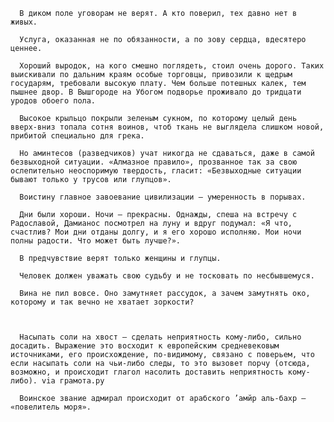       В диком поле уговорам не верят. А кто поверил, тех давно нет в живых.

      Услуга, оказанная не по обязанности, а по зову сердца, вдесятеро ценнее.

      Хороший выродок, на кого смешно поглядеть, стоил очень дорого. Таких выискивали по дальним краям особые торговцы, привозили к щедрым государям, требовали высокую плату. Чем больше потешных калек, тем пышнее двор. В Вышгороде на Убогом подворье проживало до тридцати уродов обоего пола.

      Высокое крыльцо покрыли зеленым сукном, по которому целый день вверх-вниз топала сотня воинов, чтоб ткань не выглядела слишком новой, прибитой специально для грека.

      Но аминтесов (разведчиков) учат никогда не сдаваться, даже в самой безвыходной ситуации. «Алмазное правило», прозванное так за свою ослепительно неоспоримую твердость, гласит: «Безвыходные ситуации бывают только у трусов или глупцов».

      Воистину главное завоевание цивилизации — умеренность в порывах.

      Дни были хороши. Ночи – прекрасны. Однажды, спеша на встречу с Радославой, Дамианос посмотрел на луну и вдруг подумал: «Я что, счастлив? Мои дни отданы долгу, и я его хорошо исполняю. Мои ночи полны радости. Что может быть лучше?».

      В предчувствие верят только женщины и глупцы.

      Человек должен уважать свою судьбу и не тосковать по несбывшемуся.

      Вина не пил вовсе. Оно замутняет рассудок, а зачем замутнять око, которому и так вечно не хватает зоркости?



      Насыпать соли на хвост — сделать неприятность кому-либо, сильно досадить. Выражение это восходит к европейским средневековым источниками, его происхождение, по-видимому, связано с поверьем, что если насыпать соли на чьи-либо следы, то это вызовет порчу (отсюда, возможно, и происходит глагол насолить доставить неприятность кому-либо). via грамота.ру
      
      Воинское звание адмирал происходит от арабского ’амйр аль-бахр — «повелитель моря».
